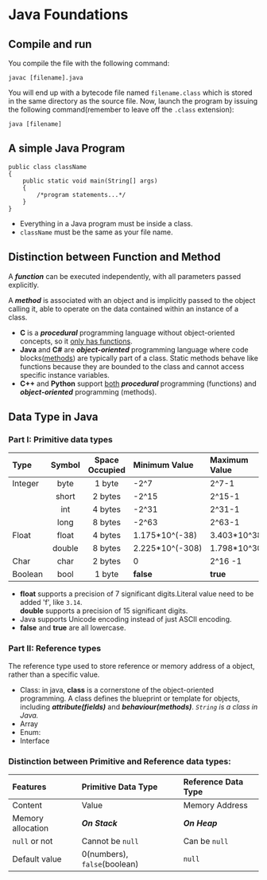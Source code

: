 # Java Foundations

## Compile and run

You compile the file with the following command:
```
javac [filename].java
```
You will end up with a bytecode file named `filename.class` which is stored in the same directory as the source file.
Now, launch the program by issuing the following command(remember to leave off the `.class` extension):
```
java [filename]
```

## A simple Java Program
```
public class className
{
    public static void main(String[] args)
    {
        /*program statements...*/
    }
}
```

- Everything in a Java program must be inside a class.  
- `className` must be the same as your file name.


## Distinction between Function and Method

A ***function*** can be executed independently, with all parameters passed explicitly.

A ***method*** is associated with an object and is implicitly passed to the object calling it, able to operate on the data contained within an instance of a class.

- **C** is a ***procedural*** programming language without object-oriented concepts, so it <ins>only has functions</ins>.
- **Java** and **C#** are ***object-oriented*** programming language where code blocks(<ins>methods</ins>) are typically part of a class. Static methods behave like functions because they are bounded to the class and cannot access specific instance variables.
- **C++** and **Python** support <ins>both</ins> ***procedural*** programming (functions) and ***object-oriented*** programming (methods).


## Data Type in Java

### Part I: Primitive data types

| Type | Symbol | Space Occupied | Minimum Value | Maximum Value | Default Value|
|:-----|:------:|:--------------:|:--------------|:--------------|:------------:|
|Integer|byte| 1 byte| -2^7| 2^7-1|0|
|       |short|	2 bytes| -2^15 | 2^15-1| 0|	
|       | int|	4 bytes	| -2^31 |2^31-1| 0|
|       |long| 8 bytes | -2^63 | 2^63-1| 0L|
|Float| float| 4 bytes| 1.175*10^(-38) | 3.403*10^38|0.0f|
|     |double| 8 bytes| 2.225*10^(-308)|1.798*10^308|0.0|
|Char | char | 2 bytes| 0| 2^16 -1|0|
|Boolean|bool| 1 byte | **false** | **true**|_false_| 

- **float** supports a precision of 7 significant digits.Literal value need to be added 'f', like `3.14`.  
  **double** supports a precision of 15 significant digits.
- Java supports Unicode encoding instead of just ASCII encoding.
- **false** and **true** are all lowercase.

### Part II: Reference types
The reference type used to store reference or memory address of a object, rather than a specific value.

- Class: in java, **class** is a cornerstone of the object-oriented programming. A class defines the blueprint or template for objects, including ***attribute(fields)*** and ***behaviour(methods)***.
  *`String` is a class in Java.*
- Array
- Enum: 
- Interface

### Distinction between Primitive and Reference data types:

|Features| Primitive Data Type| Reference Data Type|
|:-------|:-------------------|:-------------------|
|Content | Value | Memory Address|
|Memory allocation| ***On Stack***| ***On Heap***|
|`null` or not| Cannot be `null` | Can be `null`|
|Default value| 0(numbers), `false`(boolean)| `null`|